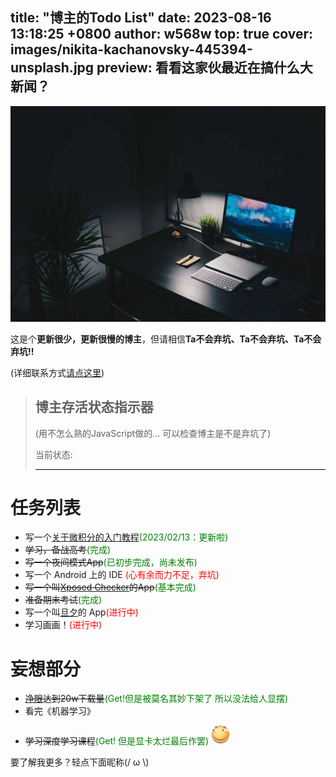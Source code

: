 title: "博主的Todo List"
date: 2023-08-16 13:18:25 +0800
author: w568w
top: true
cover: images/nikita-kachanovsky-445394-unsplash.jpg
preview: 看看这家伙最近在搞什么大新闻？
---
![Photo by Nikita Kachanovsky on Unsplash](images/nikita-kachanovsky-445394-unsplash.jpg)

这是个**更新很少，更新很慢的博主**，但请相信**Ta不会弃坑、Ta不会弃坑、Ta不会弃坑!!**   
  
(详细联系方式[请点这里](about.w568w.html))

> ## 博主存活状态指示器
> (用不怎么熟的JavaScript做的... 可以检查博主是不是弃坑了)
> 
> 当前状态: <div id="tips" style="color:grey; border-bottom:1px solid #000"/></div>  

# 任务列表
+ 写一个[关于微积分的入门教程](https://zybuluo.com/w568w/note/1081202)<span style="color:green;">(2023/02/13：更新啦)</span>
+ ~~学习，备战高考~~<span style="color:green;">(完成)</span>
+ ~~写一个夜间模式App~~<span style="color:green;">(已初步完成，尚未发布)</span>
+ 写一个 Android 上的 IDE  <span style="color:red;">(心有余而力不足，弃坑)</span>
+ ~~写一个叫[Xposed Checker](https://www.coolapk.com/apk/190247)的App~~<span style="color:green;">(基本完成)</span>
+ ~~准备期末考试~~<span style="color:green;">(完成)</span>
+ 写一个叫[旦夕](https://github.com/w568w/DanXi/)的 App<span style="color:red;">(进行中)</span>
+ 学习画画！<span style="color:red;">(进行中)</span>

# 妄想部分
+ ~~[净眼](https://www.coolapk.com/apk/149408)达到20w下载量~~<span style="color:green;">(Get!但是被莫名其妙下架了 所以没法给人显摆)</span>
+ 看完《机器学习》
- ~~学习深度学习课程~~<span style="color:green;">(Get! 但是显卡太烂最后作罢)</span>
![](images/huaji.png)

  
要了解我更多？轻点下面昵称(/ ω \\)

<script src="todo.js">
</script>
